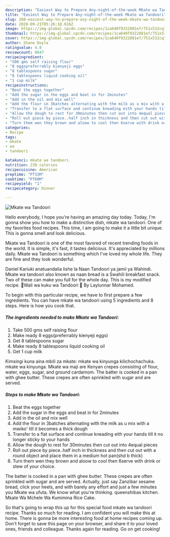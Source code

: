 ```yaml
---
description: "Easiest Way to Prepare Any-night-of-the-week Mkate wa Tandoori"
title: "Easiest Way to Prepare Any-night-of-the-week Mkate wa Tandoori"
slug: 260-easiest-way-to-prepare-any-night-of-the-week-mkate-wa-tandoori
date: 2020-09-21T05:26:18.616Z
image: https://img-global.cpcdn.com/recipes/1ca640f9322881ef/751x532cq70/mkate-wa-tandoori-recipe-main-photo.jpg
thumbnail: https://img-global.cpcdn.com/recipes/1ca640f9322881ef/751x532cq70/mkate-wa-tandoori-recipe-main-photo.jpg
cover: https://img-global.cpcdn.com/recipes/1ca640f9322881ef/751x532cq70/mkate-wa-tandoori-recipe-main-photo.jpg
author: Shane Doyle
ratingvalue: 4.8
reviewcount: 8647
recipeingredient:
- "500 gms self raising flour"
- "8 eggspreferrably kienyeji eggs"
- "8 tablespoons sugar"
- "8 tablespoons liquid cooking oil"
- "1 cup milk"
recipeinstructions:
- "Beat the eggs together"
- "Add the sugar in the eggs and beat in for 2minutes"
- "Add in the oil and mix well"
- "Add the flour in 3batches alternating with the milk as u mix with a mwiko&#39; till it becomes a thick dough"
- "Transfer to a flat surface and continue kneading eith your hands till it no longer sticky to your hands"
- "Allow the dough to rest for 30minutes then cut out into 4equal pieces"
- "Roll out piece by piece..half inch in thickness and then cut out with a round object and place them in a medium hot pan(shd b thick)"
- "Turn them wen they brown and aloow to cool then 6serve with drink or stew of your choice."
categories:
- Recipe
tags:
- mkate
- wa
- tandoori

katakunci: mkate wa tandoori 
nutrition: 239 calories
recipecuisine: American
preptime: "PT33M"
cooktime: "PT60M"
recipeyield: "1"
recipecategory: Dinner

---
```



![Mkate wa Tandoori](https://img-global.cpcdn.com/recipes/1ca640f9322881ef/751x532cq70/mkate-wa-tandoori-recipe-main-photo.jpg)

Hello everybody, I hope you're having an amazing day today. Today, I'm gonna show you how to make a distinctive dish, mkate wa tandoori. One of my favorites food recipes. This time, I am going to make it a little bit unique. This is gonna smell and look delicious.

Mkate wa Tandoori is one of the most favored of recent trending foods in the world. It is simple, it's fast, it tastes delicious. It's appreciated by millions daily. Mkate wa Tandoori is something which I've loved my whole life. They are fine and they look wonderful.

Daniel Kariuki anatuandalia lishe la Naan Tandoori ya jamii ya Wahindi. Mkate wa tandoori also known as naan bread is a Swahili breakfast snack. Two of these can make you full for the whole day. This is my modified recipe. 🍛Wali wa kuku wa Tandoori 🍗 By Laylunnar Mohamed.


To begin with this particular recipe, we have to first prepare a few ingredients. You can have mkate wa tandoori using 5 ingredients and 8 steps. Here is how you cook that.

<!--inarticleads1-->

##### The ingredients needed to make Mkate wa Tandoori:

1. Take 500 gms self raising flour
1. Make ready 8 eggs(preferrably kienyeji eggs)
1. Get 8 tablespoons sugar
1. Make ready 8 tablespoons liquid cooking oil
1. Get 1 cup milk


Kimsingi kuna aina mbili za mkate: mkate wa kinyunga kilichochachuka. mkate wa kinyunga. Mkate wa maji are Kenyan crepes consisting of flour, water, eggs, sugar, and ground cardamom. The batter is cooked in a pan with ghee butter. These crepes are often sprinkled with sugar and are served. 

<!--inarticleads2-->

##### Steps to make Mkate wa Tandoori:

1. Beat the eggs together
1. Add the sugar in the eggs and beat in for 2minutes
1. Add in the oil and mix well
1. Add the flour in 3batches alternating with the milk as u mix with a mwiko&#39; till it becomes a thick dough
1. Transfer to a flat surface and continue kneading eith your hands till it no longer sticky to your hands
1. Allow the dough to rest for 30minutes then cut out into 4equal pieces
1. Roll out piece by piece..half inch in thickness and then cut out with a round object and place them in a medium hot pan(shd b thick)
1. Turn them wen they brown and aloow to cool then 6serve with drink or stew of your choice.


The batter is cooked in a pan with ghee butter. These crepes are often sprinkled with sugar and are served. Actually, just say Zanzibar sesame bread, click your heels, and with barely any effort and just a few minutes you Mkate wa ufuta. We know what you&#39;re thinking. queenshibas kitchen. Mkate Wa Mchele Wa Kumimina Rice Cake. 

So that's going to wrap this up for this special food mkate wa tandoori recipe. Thanks so much for reading. I am confident you will make this at home. There is gonna be more interesting food at home recipes coming up. Don't forget to save this page on your browser, and share it to your loved ones, friends and colleague. Thanks again for reading. Go on get cooking!

